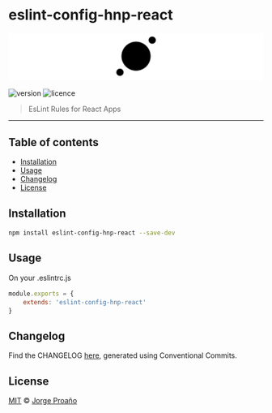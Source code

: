 # eslint-config-hnp-react

![hero](https://raw.githubusercontent.com/MechanicalHuman/hnp-utilities/master/hero.png)

![version](https://img.shields.io/npm/v/eslint-config-hnp-react.svg)
![licence](https://img.shields.io/npm/l/eslint-config-hnp-react.svg)

> EsLint Rules for React Apps


---

## Table of contents

-   [Installation](#installation)
-   [Usage](#usage)
-   [Changelog](#changelog)
-   [License](#license)

## Installation

```sh
npm install eslint-config-hnp-react --save-dev
```

## Usage

On your .eslintrc.js

```javascript
module.exports = {
    extends: 'eslint-config-hnp-react'
}
```

## Changelog

Find the CHANGELOG [here](CHANGELOG.md), generated using Conventional Commits.

## License

[MIT](LICENSE) © [Jorge Proaño](https://www.hidden-node-problem.com)
